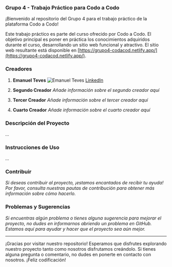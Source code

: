 ### Grupo 4 - Trabajo Práctico para Codo a Codo

¡Bienvenido al repositorio del Grupo 4 para el trabajo práctico de la plataforma Codo a Codo!

Este trabajo práctico es parte del curso ofrecido por Codo a Codo. El objetivo principal es poner en práctica los conocimientos adquiridos durante el curso, desarrollando un sitio web funcional y atractivo. El sitio web resultante está disponible en [https://grupo4-codacod.netlify.app/](https://grupo4-codacod.netlify.app/).

### Creadores

1. **Emanuel Teves**
   ![Emanuel Teves](https://path-a-la-imagen.com)
   [LinkedIn](https://www.linkedin.com/in/emanuel-juli%C3%A1n-tevez)

2. **Segundo Creador**
   *Añade información sobre el segundo creador aquí*

3. **Tercer Creador**
   *Añade información sobre el tercer creador aquí*

4. **Cuarto Creador**
   *Añade información sobre el cuarto creador aquí*

### Descripción del Proyecto

*...*

### Instrucciones de Uso

*...*

### Contribuir

*Si deseas contribuir al proyecto, ¡estamos encantados de recibir tu ayuda! Por favor, consulta nuestras pautas de contribución para obtener más información sobre cómo hacerlo.*

### Problemas y Sugerencias

*Si encuentras algún problema o tienes alguna sugerencia para mejorar el proyecto, no dudes en informarnos abriendo un problema en GitHub. Estamos aquí para ayudar y hacer que el proyecto sea aún mejor.*

---

¡Gracias por visitar nuestro repositorio! Esperamos que disfrutes explorando nuestro proyecto tanto como nosotros disfrutamos creándolo. Si tienes alguna pregunta o comentario, no dudes en ponerte en contacto con nosotros. ¡Feliz codificación!
